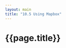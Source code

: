 ```yaml
---
layout: main
title: "10.5 Using Mapbox"
---
```


# {{page.title}}

<script src='https://api.tiles.mapbox.com/mapbox.js/v1.6.2/mapbox.js'></script>
<link href='https://api.tiles.mapbox.com/mapbox.js/v1.6.2/mapbox.css' rel='stylesheet' />


<div>
    <style>
        .map-container {
            position: relative;
            width: 600px;
            height: 400px;
        }

        #map01 {
            position: absolute;
            top: 0;
            bottom: 0;
            width: 100%;
        }

        #map02 {
            position: absolute;
            top: 0;
            bottom: 0;
            width: 100%;
        }

        .city {
            fill: #4ECDC4;
            fill-opacity: 0.3;
        }

        .highlight {
            fill-opacity: 0.8;
        }

    </style>
</div>


## Simple Map

<div class="map-container">
    <div id="map01"></div>
</div>


<script>
    // Declare the map ID, the center and zoom level of the map view
    var mapID = 'pnavarrc.hhm52af9',
        center = [12.526, -69.997],
        zoomLevel = 11;

    // Create an instance of the map and render it in the container div
    var map01 = L.mapbox.map('map01', mapID)
        .setView(center, zoomLevel);
</script>


## Adding a D3 Layer


<div class="map-container">
    <div id="map02"></div>
</div>

<script>

    //  Create an instance of the map and render it in the #map02 div.
    var map02 = L.mapbox.map('map02', mapID)
        .setView(center, zoomLevel);


    // Create a class that implements the Layer interface
    var D3Layer = L.Class.extend({

        initialize: function(data) {
            this._data = data;
        },

        onAdd: function(map) {

            // Create SVG elements under the overlay pane
            var div = d3.select(map.getPanes().overlayPane),
                svg = div.selectAll('svg.point').data(this._data);

            // Stores the latitude and longitude of each city
            this._data.forEach(function(d) {
                d.LatLng = new L.LatLng(d.coordinates[0], d.coordinates[1]);
            });

            // Create a scale for the population
            var rScale = d3.scale.sqrt()
                .domain([0, d3.max(this._data, function(d) { return d.population; })])
                .range([0, 35]);

            // Append the SVG containers for the bubbles
            svg.enter().append('svg')
                .attr('width', function(d) { return 2 * rScale(d.population); })
                .attr('height', function(d) { return 2 * rScale(d.population); })
                .attr('class', 'point leaflet-zoom-hide')
                .style('position', 'absolute');

            // Append the bubbles (finally!)
            svg.append('circle')
                .attr('cx', function(d) { return rScale(d.population); })
                .attr('cy', function(d) { return rScale(d.population); })
                .attr('r', function(d) { return rScale(d.population); })
                .attr('class', 'city')
                .on('mouseover', function(d) {
                    d3.select(this).classed('highlight', true);
                })
                .on('mouseout', function(d) {
                    d3.select(this).classed('highlight', false);
                });


            function updateBubbles() {
                svg
                    .style('left', function(d) {
                        var dx = map.latLngToLayerPoint(d.LatLng).x;
                        return (dx - rScale(d.population)) + 'px';
                    })
                    .style('top', function(d) {
                        var dy = map.latLngToLayerPoint(d.LatLng).y;
                        return (dy - rScale(d.population)) + 'px';
                    });
            }

            map.on('viewreset', updateBubbles);
            updateBubbles();
        },

        onRemove: function(map) {
            var div = d3.select(map.getPanes().overlayPane);
            div.selectAll('svg.point').remove();
        }
    });


// Retrieve the dataset of cities of Aruba
d3.json('{{site.baseurl}}/chapter10/data/aruba-cities.json', function(error, data) {

    // Handle errors getting or parsing the data
    if (error) { return error; }

    // Create a layer with the cities data
    map02.addLayer(new D3Layer(data.cities));
});


</script>

